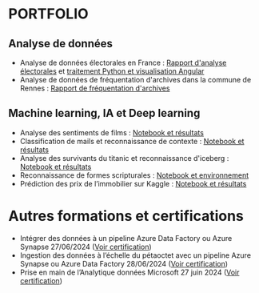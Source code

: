 # PORTFOLIO
## Analyse de données
- Analyse de données électorales en France : [Rapport d'analyse électorales](https://app.powerbi.com/links/Pz85C5f5eD?ctid=27a58b63-8684-40f7-b737-c9a534e65745&pbi_source=linkShare) et [traitement Python et visualisation Angular](https://gitlab.istic.univ-rennes1.fr/wtraloutoure/elections_data_viz_m2_miage)
- Analyse de données de fréquentation d'archives dans la commune de Rennes : [Rapport de fréquentation d'archives](https://app.powerbi.com/links/S5tt-x_hmZ?ctid=27a58b63-8684-40f7-b737-c9a534e65745&pbi_source=linkShare) 
## Machine learning, IA et Deep learning
- Analyse des sentiments de films : [Notebook et résultats](https://github.com/Arambarrix/recommander_system_for_movies.git)
- Classification de mails et reconnaissance de contexte : [Notebook et résultats](https://colab.research.google.com/drive/19-52wZdWzD49YoN30MLCVgNMizvrjbHE?usp=sharing)
- Analyse des survivants du titanic et reconnaissance d'iceberg : [Notebook et résultats](https://github.com/Arambarrix/titanic_project.git)
- Reconnaissance de formes scripturales : [Notebook et environnement](https://github.com/Arambarrix/number_recognition.git)
- Prédiction des prix de l’immobilier sur Kaggle : [Notebook et résultats](https://github.com/Arambarrix/house_price_prediction.git)
# Autres formations et certifications
- Intégrer des données à un pipeline Azure Data Factory ou Azure Synapse 27/06/2024 ([Voir certification](https://learn.microsoft.com/api/achievements/share/fr-fr/WilliamTOUR-9554/CNBAT6Z9?sharingId=BCB009F3748610A8))
- Ingestion des données à l’échelle du pétaoctet avec un pipeline Azure Synapse ou Azure Data Factory 28/06/2024 ([Voir certification](https://learn.microsoft.com/api/achievements/share/fr-fr/WilliamTOUR-9554/3YTPQ44H?sharingId=BCB009F3748610A8))
- Prise en main de l’Analytique données Microsoft 27 juin 2024 ([Voir certification](https://learn.microsoft.com/api/achievements/share/fr-fr/WilliamTOUR-9554/NZGEU6DF?sharingId=BCB009F3748610A8))

